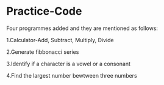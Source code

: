 # Practice-Code

Four programmes added and they are mentioned as follows:

1.Calculator-Add, Subtract, Multiply, Divide

2.Generate fibbonacci series

3.Identify if a character is a vowel or a consonant

4.Find the largest number bewtween three numbers
